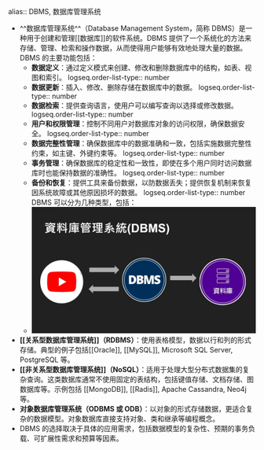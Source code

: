 alias:: DBMS, 数据库管理系统

- ^^数据库管理系统^^（Database Management System，简称 DBMS）是一种用于创建和管理[[数据库]]的软件系统。DBMS 提供了一个系统化的方法来存储、管理、检索和操作数据，从而使得用户能够有效地处理大量的数据。DBMS 的主要功能包括：
	- **数据定义**：通过定义模式来创建、修改和删除数据库中的结构，如表、视图和索引。
	  logseq.order-list-type:: number
	- **数据更新**：插入、修改、删除存储在数据库中的数据。
	  logseq.order-list-type:: number
	- **数据检索**：提供查询语言，使用户可以编写查询以选择或修改数据。
	  logseq.order-list-type:: number
	- **用户和权限管理**：控制不同用户对数据库对象的访问权限，确保数据安全。
	  logseq.order-list-type:: number
	- **数据完整性管理**：确保数据库中的数据准确和一致，包括实施数据完整性约束，如主键、外键约束等。
	  logseq.order-list-type:: number
	- **事务管理**：确保数据库的稳定性和一致性，即使在多个用户同时访问数据库时也能保持数据的准确性。
	  logseq.order-list-type:: number
	- **备份和恢复**：提供工具来备份数据，以防数据丢失；提供恢复机制来恢复因系统故障或其他原因损坏的数据。
	  logseq.order-list-type:: number
	  DBMS 可以分为几种类型，包括：
	- ![image.png](../assets/image_1712917540765_0.png)
- **[[关系型数据库管理系统]]（RDBMS）**：使用表格模型，数据以行和列的形式存储。典型的例子包括[[Oracle]], [[MySQL]], Microsoft SQL Server, PostgreSQL 等。
- **[[非关系型数据库管理系统]]（NoSQL）**：适用于处理大型分布式数据集的复杂查询。这类数据库通常不使用固定的表结构，包括键值存储、文档存储、图数据库等。示例包括 [[MongoDB]], [[Radis]], Apache Cassandra, Neo4j 等。
- **对象数据库管理系统（ODBMS 或 ODB）**：以对象的形式存储数据，更适合复杂的数据模型。对象数据库直接支持对象、类和继承等编程概念。
- DBMS 的选择取决于具体的应用需求，包括数据模型的复杂性、预期的事务负载、可扩展性需求和预算等因素。